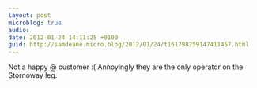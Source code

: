 ```yaml
---
layout: post
microblog: true
audio: 
date: 2012-01-24 14:11:25 +0100
guid: http://samdeane.micro.blog/2012/01/24/t161798259147411457.html
---
```

Not a happy @ customer :(
Annoyingly they are the only operator on the Stornoway leg.
